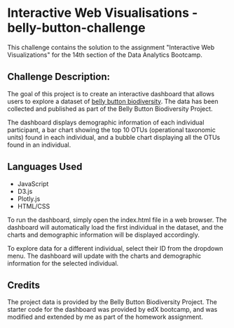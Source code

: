 # Interactive Web Visualisations -  belly-button-challenge

This challenge contains the solution to the assignment "Interactive Web Visualizations" for the 14th section of the Data Analytics Bootcamp.

## Challenge Description:

The goal of this project is to create an interactive dashboard that allows users to explore a dataset of [belly button biodiversity](http://robdunnlab.com/projects/belly-button-biodiversity/). The data has been collected and published as part of the Belly Button Biodiversity Project.

The dashboard displays demographic information of each individual participant, a bar chart showing the top 10 OTUs (operational taxonomic units) found in each individual, and a bubble chart displaying all the OTUs found in an individual.

## Languages Used

* JavaScript
* D3.js
* Plotly.js
* HTML/CSS


To run the dashboard, simply open the index.html file in a web browser. The dashboard will automatically load the first individual in the dataset, and the charts and demographic information will be displayed accordingly.

To explore data for a different individual, select their ID from the dropdown menu. The dashboard will update with the charts and demographic information for the selected individual.

## Credits

The project data is provided by the Belly Button Biodiversity Project. The starter code for the dashboard was provided by edX bootcamp, and was modified and extended by me as part of the homework assignment.